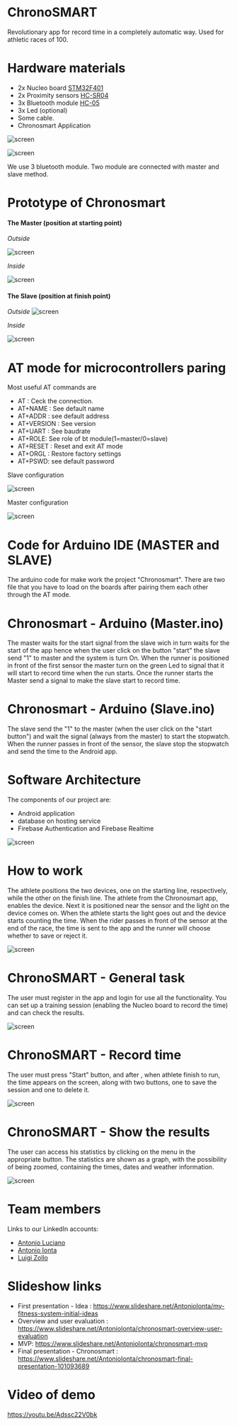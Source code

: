 # ChronoSMART

Revolutionary app for record time in a completely automatic way.
Used for athletic races of 100.

# Hardware materials
- 2x Nucleo board [STM32F401](http://www.st.com/en/microcontrollers/stm32f401.html?querycriteria=productId=LN1810) 
- 2x Proximity sensors [HC-SR04](http://www.radiofo.it/files/articoli/sku026931new.pdf) 
- 3x Bluetooth module [HC-05](https://components101.com/wireless/hc-05-bluetooth-module)
- 3x Led (optional)
- Some cable.  
- Chronosmart Application

![screen](https://github.com/theanto/ChronoSMART/blob/master/Screenshot/photo_2018-06-07_11-32-24.jpg) 


![screen](https://github.com/theanto/ChronoSMART/blob/master/Screenshot/arduino-hc05-kullanc4b1mc4b1.jpg "Architecture")

We use 3 bluetooth module.
Two module are connected with master and slave method.

# Prototype of Chronosmart

#### The Master (position at starting point) 


*Outside*

![screen](https://github.com/theanto/ChronoSMART/blob/master/Screenshot/photo_2018-06-05_14-44-19.jpg "Master")

*Inside*


![screen](https://github.com/theanto/ChronoSMART/blob/master/Screenshot/photo_2018-06-05_14-44-26.jpg "Master")

#### The Slave (position at finish point) 


*Outside*
![screen](https://github.com/theanto/ChronoSMART/blob/master/Screenshot/photo_2018-06-05_14-44-29.jpg "Slave")

*Inside*


![screen](https://github.com/theanto/ChronoSMART/blob/master/Screenshot/photo_2018-06-05_14-44-23.jpg "Slave")

# AT mode for microcontrollers paring

Most useful AT commands are

- AT : Ceck the connection.
- AT+NAME : See default name
- AT+ADDR : see default address
- AT+VERSION : See version
- AT+UART : See baudrate
- AT+ROLE: See role of bt module(1=master/0=slave)
- AT+RESET : Reset and exit AT mode
- AT+ORGL : Restore factory settings
- AT+PSWD: see default password

Slave configuration 

![screen](https://howtomechatronics.com/wp-content/uploads/2016/04/Slave-Configuration-HC-05-Bluetooth-Module-Arduino.png )

Master configuration 

![screen](https://howtomechatronics.com/wp-content/uploads/2016/04/Master-Configuration-HC-05-Bluetooth-Module-Arduino.png )



# Code for Arduino IDE (MASTER and SLAVE)

The arduino code for make work the project "Chronosmart".
There are two file that you have to load on the boards after pairing them each other through the AT mode.

# Chronosmart - Arduino (Master.ino)
The master waits for the start signal from the slave wich in turn waits for the start of the app hence when the user click on the button "start" the slave send "1" to master and the system is turn On. When the runner is positioned in front of the first sensor the master turn on the green Led to signal that it will start to record time when the run starts.
Once the runner starts the Master send a signal to make the slave start to record time.


# Chronosmart - Arduino (Slave.ino)
The slave send the "1" to the master (when the user click on the "start button") and wait the signal (always from the master) to start the stopwatch. When the runner passes in front of the sensor, the slave stop the stopwatch and send the time to the Android app.


# Software Architecture 

The components of our project are:

- Android application
- database on hosting service
- Firebase Authentication and Firebase Realtime 

![screen]( https://github.com/theanto/ChronoSMART/blob/master/Screenshot/photo_2018-06-07_11-32-27.jpg )

# How to work

The athlete positions the two devices, one on the starting line, respectively, while the other on the finish line.
The athlete from the Chronosmart app, enables the device. Next it is positioned near the sensor and the light on the device comes on. When the athlete starts the light goes out and the device starts counting the time.
When the rider passes in front of the sensor at the end of the race, the time is sent to the app and the runner will choose whether to save or reject it.

![screen](https://github.com/theanto/ChronoSMART/blob/master/Screenshot/photo_2018-06-07_11-32-18.jpg "Architecture")



# ChronoSMART - General task


The user must register in the app and login for use all the functionality. You can set up a training session (enabling the Nucleo board to record the time) and can check the results.


![screen](https://github.com/theanto/ChronoSMART/blob/master/Screenshot/Screenshot.jpg "ScreenApp")


# ChronoSMART - Record time

The user must press "Start" button, and after , when athlete finish to run, the time appears on the screen, along with two buttons, one to save the session and one to delete it.

![screen](https://github.com/theanto/ChronoSMART/blob/master/Screenshot/recordtime.jpg "Record Time")


# ChronoSMART - Show the results

The user can access his statistics by clicking on the menu in the appropriate button.
The statistics are shown as a graph, with the possibility of being zoomed, containing the times, dates and weather information.

![screen](https://github.com/theanto/ChronoSMART/blob/master/Screenshot/result1.jpg "Result")


# Team members 

Links to our LinkedIn accounts:

- [Antonio Luciano](https://www.linkedin.com/in/antonio-luciano-b04bb915a/) 
- [Antonio Ionta](https://www.linkedin.com/in/antonio-ionta-a349b515a/) 
- [Luigi Zollo](https://www.linkedin.com/in/luigi-zollo-85056915a/) 

# Slideshow links

- First presentation - Idea : https://www.slideshare.net/AntonioIonta/my-fitness-system-initial-ideas
- Overview and user evaluation : https://www.slideshare.net/AntonioIonta/chronosmart-overview-user-evaluation
- MVP: https://www.slideshare.net/AntonioIonta/chronosmart-mvp
- Final presentation - Chronosmart : https://www.slideshare.net/AntonioIonta/chronosmart-final-presentation-101093689

# Video of demo
https://youtu.be/Adssc22V0bk
